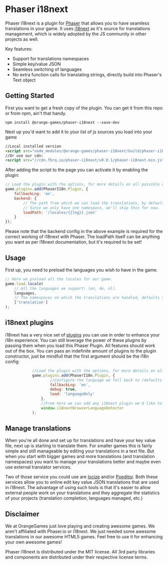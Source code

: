 Phaser i18next
==============
Phaser i18next is a plugin for [Phaser](http://phaser.io/) that allows you to have seamless translations in your game. It uses [i18next](https://github.com/i18next/i18next) as it's source for translations management, which is widely adopted by the JS community in other projects as well.

Key features:
* Support for translations namespaces
* Simple key/value JSON
* Seamless switching of languages
* No extra function calls for translating strings, directly build into Phaser's Text object

Getting Started
---------------
First you want to get a fresh copy of the plugin. You can get it from this repo or from npm, ain't that handy.
```
npm install @orange-games/phaser-i18next --save-dev
```

Next up you'd want to add it to your list of js sources you load into your game
```html
//Local installed version
<script src="node_modules/@orange-games/phaser-i18next/build/phaser-i18next.js"></script>
//Or use our cdn:
<script src="//cdn.fbrq.io/phaser-i18next/v0.0.1/phaser-i18next.min.js"></script>
```

After adding the script to the page you can activate it by enabling the plugin:
```javascript
// Load the plugin with the options, for more details on all possible options, see: http://i18next.github.io/i18next/pages/doc_init.html
game.plugins.add(PhaserI18n.Plugin, {
    fallbackLng: 'en',
    backend: {
        // The path from which we can load the translations, by default this path also includes the translation namespace.
        // Since we only have one namespace, we'll skip this for now.
        loadPath: '/locales/{{lng}}.json'
    }
});
```
Please note that the backend config in the above example is required for the correct working of i18next with Phaser.
The loadPath itself can be anything you want as per i18next documentation, but it's required to be set!

Usage
-----
First up, you need to preload the languages you wish to have in the game.
```javascript
// Here we preload all the locales for our game.
game.load.locale(
    // All the languages we support: (en, de, nl).
    languages,
    // The namespaces on which the translations are handled, defaults to ['translation'].
    ['translation']
);
```

i18next plugins
---------------
i18next has a very nice set of [plugins](http://i18next.com/docs/ecosystem/) you can use in order to enhance your i18n experience. You can still leverage the power of these plugins by passing them when you load this Phaser Plugin. All features should work out of the box.
You can pass an indefinite amount of plugins to the plugin constructor, just be mindfull that the first argument should be the i18n config:
```javascript
            //Load the plugin with the options, for more details on all possible options, see: http://i18next.github.io/i18next/pages/doc_init.html
            game.plugins.add(PhaserI18n.Plugin, {
                    //Configure the language we fall back to (defaults to 'dev')
                    fallbackLng: 'en',
                    debug: true,
                    load: 'languageOnly'
                },
                //From here we can add any i18next plugin we'd like to use, new plugins can be added comma-seperated
                window.i18nextBrowserLanguageDetector
            );
```

Manage translations
-------------------
When you're all done and set up for translations and have your key value file, next up is starting to translate them. For smaller games this is fairly simple and still manageable by editing your translations in a text file.
But when you start with bigger games and more translations (and translation namespaces) you want to manage your translations better and maybe even use external translator services.

Two of those service you could use are [locize](https://locize.com/) and/or [Poeditor](https://poeditor.com). Both these services allow you to online edit key value JSON translations that are used in i18next.
The advantage of using such tools is that it's easier to allow external people work on your translations and they aggregate the statistics of your projects (translation completion, languages managed, etc.) 

Disclaimer
----------
We at OrangeGames just love playing and creating awesome games. We aren't affiliated with Phaser.io or i18next. We just needed some awesome translations in our awesome HTML5 games. Feel free to use it for enhancing your own awesome games!

Phaser i18next is distributed under the MIT license. All 3rd party libraries and components are distributed under their respective license terms.
